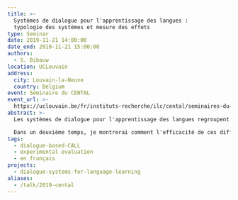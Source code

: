 ```yaml
---
title: >-
  Systèmes de dialogue pour l'apprentissage des langues :
  typologie des systèmes et mesure des effets
type: Seminar
date: 2019-11-21 14:00:00
date_end: 2019-11-21 15:00:00
authors:
  - S. Bibauw
location: UCLouvain
address:
  city: Louvain-la-Neuve
  country: Belgium
event: Séminaire du CENTAL
event_url: >-
  https://uclouvain.be/fr/instituts-recherche/ilc/cental/seminaires-du-cental.html
abstract: >-
  Les systèmes de dialogue pour l'apprentissage des langues regroupent différentes applications permettant à un apprenant de langue étrangère de converser, oralement ou par écrit, avec un interlocuteur automatisé (chatbot, robot, interface vocale, personnage non-joueur, etc.). À partir d'une synthèse systématique de la littérature scientifique sur ces systèmes, je présenterai un tour d'horizon des différentes expériences de développement, débouchant sur une typologie des systèmes de dialogue pour l'apprentissage des langues. Je mettrai l'accent sur les approches technologiques utilisées, avec leurs implications et apports respectifs.

  Dans un deuxième temps, je montrerai comment l'efficacité de ces différents systèmes a été évaluée empiriquement. Dans des études antérieures d'abord, à travers une méta-analyse des effets sur l'apprentissage des langues. Dans une étude expérimentale ensuite, avec un jeu dialogique pour l'apprentissage du français, dont nous avons mesuré les effets en termes de développement du vocabulaire et de la fluence, dans un processus semi-automatisé de passation et d'analyse d'entretiens oraux. Je discuterai des leçons de cette étude et des pistes les plus prometteuses qu'elle ouvre pour la recherche et les applications d'apprentissage des langues.
tags:
  - dialogue-based-CALL
  - experimental evaluation
  - en français
projects:
  - dialogue-systems-for-language-learning
aliases:
  - /talk/2019-cental
---
```

